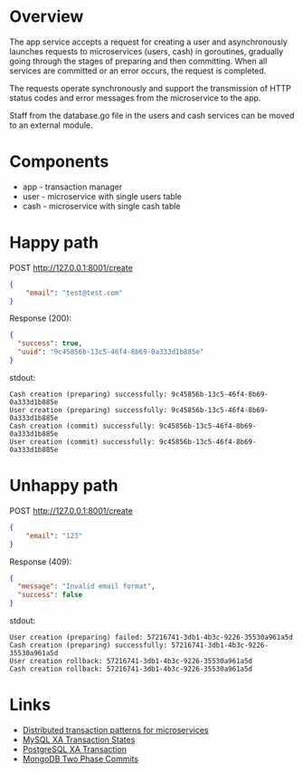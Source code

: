 # Overview

The app service accepts a request for creating a user and asynchronously launches requests to microservices (users, cash) in goroutines, gradually going through the stages of preparing and then committing. When all services are committed or an error occurs, the request is completed.

The requests operate synchronously and support the transmission of HTTP status codes and error messages from the microservice to the app.

Staff from the database.go file in the users and cash services can be moved to an external module.

# Components

- app - transaction manager
- user - microservice with single users table
- cash - microservice with single cash table

# Happy path

POST http://127.0.0.1:8001/create

```json
{
    "email": "test@test.com"
}
```

Response (200):

```json
{
  "success": true,
  "uuid": "9c45856b-13c5-46f4-8b69-0a333d1b885e"
}
```

stdout:

```
Cash creation (preparing) successfully: 9c45856b-13c5-46f4-8b69-0a333d1b885e
User creation (preparing) successfully: 9c45856b-13c5-46f4-8b69-0a333d1b885e
Cash creation (commit) successfully: 9c45856b-13c5-46f4-8b69-0a333d1b885e
User creation (commit) successfully: 9c45856b-13c5-46f4-8b69-0a333d1b885e
```

# Unhappy path

POST http://127.0.0.1:8001/create
```json
{
    "email": "123"
}
```

Response (409):

```json
{
  "message": "Invalid email format",
  "success": false
}
```

stdout:

```
User creation (preparing) failed: 57216741-3db1-4b3c-9226-35530a961a5d
Cash creation (preparing) successfully: 57216741-3db1-4b3c-9226-35530a961a5d
User creation rollback: 57216741-3db1-4b3c-9226-35530a961a5d
Cash creation rollback: 57216741-3db1-4b3c-9226-35530a961a5d
```

# Links
- [Distributed transaction patterns for microservices](https://developers.redhat.com/articles/2021/09/21/distributed-transaction-patterns-microservices-compared)
- [MySQL XA Transaction States](https://dev.mysql.com/doc/refman/8.4/en/xa-states.html)
- [PostgreSQL XA Transaction](https://www.postgresql.org/docs/current/two-phase.html)
- [MongoDB Two Phase Commits](https://www.mongodb.com/docs/v2.2/tutorial/perform-two-phase-commits/)

